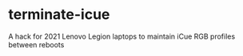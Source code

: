 # terminate-icue
A hack for 2021 Lenovo Legion laptops to maintain iCue RGB profiles between reboots
